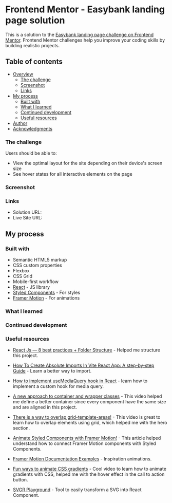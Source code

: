 # Frontend Mentor - Easybank landing page solution

This is a solution to the [Easybank landing page challenge on Frontend Mentor](https://www.frontendmentor.io/challenges/easybank-landing-page-WaUhkoDN). Frontend Mentor challenges help you improve your coding skills by building realistic projects.

## Table of contents

- [Overview](#overview)
  - [The challenge](#the-challenge)
  - [Screenshot](#screenshot)
  - [Links](#links)
- [My process](#my-process)
  - [Built with](#built-with)
  - [What I learned](#what-i-learned)
  - [Continued development](#continued-development)
  - [Useful resources](#useful-resources)
- [Author](#author)
- [Acknowledgments](#acknowledgments)

### The challenge

Users should be able to:

- View the optimal layout for the site depending on their device's screen size
- See hover states for all interactive elements on the page

### Screenshot

### Links

- Solution URL: []()
- Live Site URL: []()

## My process

### Built with

- Semantic HTML5 markup
- CSS custom properties
- Flexbox
- CSS Grid
- Mobile-first workflow
- [React](https://reactjs.org/) - JS library
- [Styled Components](https://styled-components.com/) - For styles
- [Framer Motion](https://www.framer.com/motion/) - For animations

### What I learned
### Continued development
### Useful resources

- [React Js — 8 best practices + Folder Structure](https://medium.com/@kthamodaran/react-8-best-practices-folder-structure-5dbda48a69e) - Helped me structure this project.

- [How To Create Absolute Imports In Vite React App: A step-by-step Guide](https://dev.to/andrewezeani/how-to-create-absolute-imports-in-vite-react-app-a-step-by-step-guide-28co) - Learn a better way to import.

- [How to implement useMediaQuery hook in React](https://dev.to/juhanakristian/how-to-implement-usemediaquery-hook-in-react-1lc0) - learn how to implement a custom hook for media query.

- [A new approach to container and wrapper classes](https://youtu.be/c13gpBrnGEw?si=aw3R-z9-qKc5yLxA) - This video helped me define a better container since every component have the same size and are aligned in this project.

- [There is a way to overlap grid-template-areas!](https://youtu.be/CVKbe4RaUZQ?si=RHn0IJVPzKiLrAzi) - This video is great to learn how to overlap elements using grid, which helped me with the hero section.

- [Animate Styled Components with Framer Motion!](https://dev.to/darthknoppix/animate-styled-components-with-framer-motion-2202) - This article helped understand how to connect Framer Motion components with Styled Components.

- [Framer Motion Documentation Examples](https://www.framer.com/motion/examples/) - Inspiration animations.

- [Fun ways to animate CSS gradients](https://youtu.be/f3mwKLXpOLk?si=6KweNk-GXfTbiECr) - Cool video to learn how to animate gradients with CSS, helped me with the hover effect in the call to action button.

- [SVGR Playground](https://react-svgr.com/playground/?svgo=false) - Tool to easily transform a SVG into React Component.

